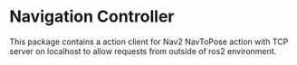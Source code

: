 # Navigation Controller

This package contains a action client for Nav2 NavToPose action with TCP server on localhost to allow requests from outside of ros2 environment.


